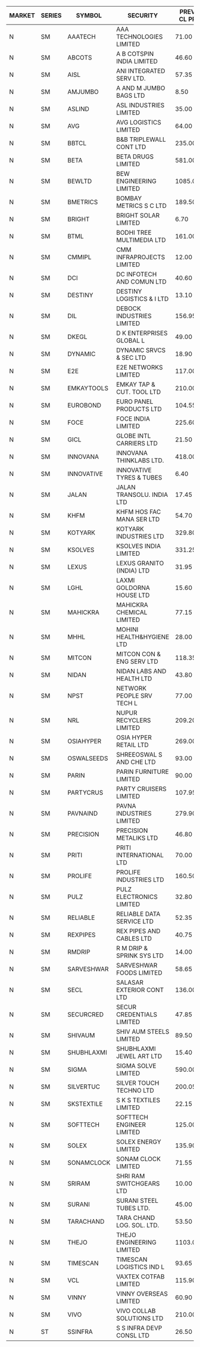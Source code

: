


| MARKET | SERIES | SYMBOL | SECURITY | PREV CL PR | OPEN PRICE | HIGH PRICE | LOW PRICE | CLOSE PRICE | NET TRDVAL | NET TRDQTY | CORP IND | HI 52 WK | LO 52 WK |
| ----- | ----- | ----- | ----- | ----- | ----- | ----- | ----- | ----- | ----- | ----- | ----- | ----- | ----- |
| N | SM | AAATECH | AAA TECHNOLOGIES LIMITED | 71.00 | 70.00 | 71.00 | 70.00 | 71.00 | 3783000.00 | 54000 |  | 78.00 | 42.00 |
| N | SM | ABCOTS | A B COTSPIN INDIA LIMITED | 46.60 | 47.95 | 48.00 | 47.95 | 47.95 | 959400.00 | 20000 |  | 61.35 | 43.00 |
| N | SM | AISL | ANI INTEGRATED SERV LTD. | 57.35 | 57.00 | 57.00 | 56.05 | 56.50 | 135660.00 | 2400 |  | 72.45 | 23.05 |
| N | SM | AMJUMBO | A AND M JUMBO BAGS LTD | 8.50 | 8.90 | 8.90 | 8.55 | 8.60 | 700400.00 | 80000 |  | 12.35 | 6.35 |
| N | SM | ASLIND | ASL INDUSTRIES LIMITED | 35.00 | 35.80 | 35.80 | 35.80 | 35.80 | 2004800.00 | 56000 |  | 48.75 | 11.00 |
| N | SM | AVG | AVG LOGISTICS LIMITED | 64.00 | 63.00 | 67.20 | 63.00 | 67.20 | 317220.00 | 4800 |  | 83.00 | 40.65 |
| N | SM | BBTCL | B&B TRIPLEWALL CONT LTD | 235.00 | 246.75 | 246.75 | 246.75 | 246.75 | 246750.00 | 1000 |  | 291.15 | 66.00 |
| N | SM | BETA | BETA DRUGS LIMITED | 581.00 | 581.00 | 600.00 | 581.00 | 599.95 | 589380.00 | 1000 |  | 695.00 | 116.20 |
| N | SM | BEWLTD | BEW ENGINEERING LIMITED | 1085.00 | 1045.00 | 1139.25 | 1045.00 | 1130.70 | 8419037.50 | 7500 |  | 1143.50 | 228.15 |
| N | SM | BMETRICS | BOMBAY METRICS S C LTD | 189.50 | 196.80 | 198.95 | 196.45 | 198.95 | 3562920.00 | 18000 |  | 198.95 | 117.90 |
| N | SM | BRIGHT | BRIGHT SOLAR LIMITED | 6.70 | 6.95 | 7.00 | 6.85 | 6.95 | 1860300.00 | 267000 |  | 15.55 | 4.60 |
| N | SM | BTML | BODHI TREE MULTIMEDIA LTD | 161.00 | 169.05 | 169.05 | 169.05 | 169.05 | 202860.00 | 1200 |  | 169.05 | 64.05 |
| N | SM | CMMIPL | CMM INFRAPROJECTS LIMITED | 12.00 | 12.40 | 12.40 | 12.40 | 12.40 | 37200.00 | 3000 |  | 21.05 | 3.70 |
| N | SM | DCI | DC INFOTECH AND COMUN LTD | 40.60 | 40.90 | 40.95 | 40.90 | 40.95 | 491100.00 | 12000 |  | 100.00 | 35.95 |
| N | SM | DESTINY | DESTINY LOGISTICS & I LTD | 13.10 | 13.75 | 13.75 | 13.75 | 13.75 | 82500.00 | 6000 |  | 15.45 | 8.05 |
| N | SM | DIL | DEBOCK INDUSTRIES LIMITED | 156.95 | 161.00 | 161.00 | 153.00 | 154.15 | 5263620.00 | 33600 |  | 161.00 | 6.30 |
| N | SM | DKEGL | D K ENTERPRISES GLOBAL L | 49.00 | 48.40 | 48.40 | 46.00 | 46.00 | 702900.00 | 15000 |  | 72.60 | 35.10 |
| N | SM | DYNAMIC | DYNAMIC SRVCS & SEC LTD | 18.90 | 18.20 | 19.80 | 18.00 | 19.80 | 728900.00 | 38000 |  | 57.70 | 18.00 |
| N | SM | E2E | E2E NETWORKS LIMITED | 117.00 | 114.00 | 114.00 | 114.00 | 114.00 | 456000.00 | 4000 |  | 139.05 | 36.00 |
| N | SM | EMKAYTOOLS | EMKAY TAP & CUT. TOOL LTD | 210.00 | 199.50 | 199.50 | 199.50 | 199.50 | 119700.00 | 600 |  | 271.00 | 98.00 |
| N | SM | EUROBOND | EURO PANEL PRODUCTS LTD | 104.55 | 104.55 | 105.00 | 103.80 | 104.85 | 1672600.00 | 16000 |  | 137.00 | 72.05 |
| N | SM | FOCE | FOCE INDIA LIMITED | 225.60 | 207.00 | 230.00 | 207.00 | 226.30 | 2695440.00 | 12000 |  | 264.00 | 185.10 |
| N | SM | GICL | GLOBE INTL CARRIERS LTD | 21.50 | 22.55 | 22.55 | 22.55 | 22.55 | 169125.00 | 7500 |  | 25.05 | 16.90 |
| N | SM | INNOVANA | INNOVANA THINKLABS LTD. | 418.00 | 418.00 | 438.90 | 418.00 | 438.90 | 2171050.00 | 5000 |  | 461.00 | 80.50 |
| N | SM | INNOVATIVE | INNOVATIVE TYRES & TUBES | 6.40 | 6.10 | 6.70 | 6.10 | 6.70 | 2512350.00 | 399000 |  | 20.45 | 6.10 |
| N | SM | JALAN | JALAN TRANSOLU. INDIA LTD | 17.45 | 17.30 | 17.65 | 16.65 | 17.60 | 3417000.00 | 198000 |  | 18.00 | 3.15 |
| N | SM | KHFM | KHFM HOS FAC MANA SER LTD | 54.70 | 52.00 | 52.00 | 52.00 | 52.00 | 161200.00 | 3100 |  | 72.00 | 28.80 |
| N | SM | KOTYARK | KOTYARK INDUSTRIES LTD | 329.80 | 326.80 | 326.80 | 326.80 | 326.80 | 653600.00 | 2000 |  | 371.25 | 67.90 |
| N | SM | KSOLVES | KSOLVES INDIA LIMITED | 331.25 | 336.50 | 336.50 | 321.85 | 329.00 | 2231440.00 | 6800 |  | 1718.20 | 295.00 |
| N | SM | LEXUS | LEXUS GRANITO (INDIA) LTD | 31.95 | 30.40 | 33.50 | 30.40 | 33.50 | 371650.00 | 12000 |  | 44.45 | 10.30 |
| N | SM | LGHL | LAXMI GOLDORNA HOUSE LTD | 15.60 | 14.90 | 16.35 | 14.90 | 15.60 | 250000.00 | 16000 |  | 21.50 | 14.00 |
| N | SM | MAHICKRA | MAHICKRA CHEMICAL LIMITED | 77.15 | 76.90 | 76.90 | 76.90 | 76.90 | 115350.00 | 1500 |  | 96.50 | 75.00 |
| N | SM | MHHL | MOHINI HEALTH&HYGIENE LTD | 28.00 | 27.15 | 27.15 | 27.15 | 27.15 | 81450.00 | 3000 |  | 42.75 | 18.95 |
| N | SM | MITCON | MITCON CON & ENG SERV LTD | 118.35 | 113.00 | 113.00 | 112.45 | 112.45 | 1350500.00 | 12000 |  | 137.65 | 33.10 |
| N | SM | NIDAN | NIDAN LABS AND HEALTH LTD | 43.80 | 44.55 | 44.55 | 44.05 | 44.05 | 221450.00 | 5000 |  | 70.70 | 43.20 |
| N | SM | NPST | NETWORK PEOPLE SRV TECH L | 77.00 | 77.00 | 77.00 | 77.00 | 77.00 | 246400.00 | 3200 |  | 82.00 | 49.05 |
| N | SM | NRL | NUPUR RECYCLERS LIMITED | 209.20 | 198.75 | 198.75 | 198.75 | 198.75 | 3975000.00 | 20000 |  | 316.05 | 124.20 |
| N | SM | OSIAHYPER | OSIA HYPER RETAIL LTD | 269.00 | 279.00 | 279.10 | 241.00 | 272.00 | 626840.00 | 2400 |  | 315.00 | 117.00 |
| N | SM | OSWALSEEDS | SHREEOSWAL S AND CHE LTD | 93.00 | 96.50 | 96.50 | 96.50 | 96.50 | 386000.00 | 4000 |  | 96.50 | 28.00 |
| N | SM | PARIN | PARIN FURNITURE LIMITED | 90.00 | 90.00 | 90.00 | 90.00 | 90.00 | 180000.00 | 2000 |  | 94.00 | 44.00 |
| N | SM | PARTYCRUS | PARTY CRUISERS LIMITED | 107.95 | 106.00 | 117.00 | 106.00 | 114.00 | 2007800.00 | 18000 |  | 122.00 | 16.50 |
| N | SM | PAVNAIND | PAVNA INDUSTRIES LIMITED | 279.90 | 290.00 | 310.00 | 290.00 | 305.00 | 960000.00 | 3200 |  | 314.00 | 165.05 |
| N | SM | PRECISION | PRECISION METALIKS LTD | 46.80 | 47.15 | 55.00 | 47.15 | 53.35 | 14125600.00 | 270000 |  | 55.00 | 44.10 |
| N | SM | PRITI | PRITI INTERNATIONAL LTD | 70.00 | 71.00 | 71.00 | 70.00 | 70.00 | 675200.00 | 9600 |  | 284.90 | 57.25 |
| N | SM | PROLIFE | PROLIFE INDUSTRIES LTD | 160.50 | 160.50 | 160.50 | 160.50 | 160.50 | 481500.00 | 3000 |  | 191.40 | 39.75 |
| N | SM | PULZ | PULZ ELECTRONICS LIMITED | 32.80 | 31.25 | 31.25 | 31.20 | 31.20 | 499600.00 | 16000 |  | 35.90 | 9.75 |
| N | SM | RELIABLE | RELIABLE DATA SERVICE LTD | 52.35 | 54.80 | 54.90 | 54.80 | 54.85 | 394920.00 | 7200 |  | 63.45 | 23.75 |
| N | SM | REXPIPES | REX PIPES AND CABLES LTD | 40.75 | 42.00 | 42.00 | 38.75 | 39.20 | 1588000.00 | 40000 |  | 64.35 | 26.00 |
| N | SM | RMDRIP | R M DRIP & SPRINK SYS LTD | 14.00 | 13.40 | 13.45 | 13.40 | 13.45 | 214800.00 | 16000 |  | 28.65 | 13.40 |
| N | SM | SARVESHWAR | SARVESHWAR FOODS LIMITED | 58.65 | 61.50 | 61.55 | 60.00 | 61.55 | 2152960.00 | 35200 |  | 67.65 | 11.70 |
| N | SM | SECL | SALASAR EXTERIOR CONT LTD | 136.00 | 130.00 | 130.00 | 130.00 | 130.00 | 390000.00 | 3000 |  | 138.50 | 11.50 |
| N | SM | SECURCRED | SECUR CREDENTIALS LIMITED | 47.85 | 45.50 | 45.50 | 45.50 | 45.50 | 27300.00 | 600 |  | 67.90 | 12.00 |
| N | SM | SHIVAUM | SHIV AUM STEELS LIMITED | 89.50 | 87.50 | 87.50 | 87.50 | 87.50 | 262500.00 | 3000 |  | 90.00 | 46.50 |
| N | SM | SHUBHLAXMI | SHUBHLAXMI JEWEL ART LTD | 15.40 | 16.15 | 16.15 | 16.15 | 16.15 | 16150.00 | 1000 |  | 24.30 | 11.20 |
| N | SM | SIGMA | SIGMA SOLVE LIMITED | 590.00 | 560.50 | 565.00 | 560.50 | 565.00 | 675300.00 | 1200 |  | 745.75 | 37.20 |
| N | SM | SILVERTUC | SILVER TOUCH TECHNO LTD | 200.05 | 208.80 | 208.80 | 200.05 | 200.05 | 609850.00 | 3000 |  | 211.85 | 72.00 |
| N | SM | SKSTEXTILE | S K S TEXTILES LIMITED | 22.15 | 21.55 | 21.55 | 21.55 | 21.55 | 21550.00 | 1000 |  | 27.00 | 19.00 |
| N | SM | SOFTTECH | SOFTTECH ENGINEER LIMITED | 125.00 | 131.00 | 131.00 | 131.00 | 131.00 | 628800.00 | 4800 |  | 133.40 | 80.35 |
| N | SM | SOLEX | SOLEX ENERGY LIMITED | 135.90 | 142.65 | 142.65 | 129.15 | 129.15 | 1871000.00 | 14000 |  | 176.00 | 30.40 |
| N | SM | SONAMCLOCK | SONAM CLOCK LIMITED | 71.55 | 71.55 | 73.00 | 70.25 | 73.00 | 644400.00 | 9000 |  | 77.35 | 39.00 |
| N | SM | SRIRAM | SHRI RAM SWITCHGEARS LTD | 10.00 | 9.95 | 9.95 | 9.50 | 9.50 | 233400.00 | 24000 |  | 18.50 | 8.90 |
| N | SM | SURANI | SURANI STEEL TUBES LTD. | 45.00 | 45.25 | 45.25 | 45.20 | 45.20 | 180900.00 | 4000 |  | 46.65 | 17.35 |
| N | SM | TARACHAND | TARA CHAND LOG. SOL. LTD. | 53.50 | 53.00 | 55.95 | 52.00 | 53.20 | 1599500.00 | 30000 |  | 66.00 | 27.40 |
| N | SM | THEJO | THEJO ENGINEERING LIMITED | 1103.00 | 1085.50 | 1109.90 | 1051.00 | 1085.40 | 4210447.50 | 3900 |  | 3950.00 | 826.00 |
| N | SM | TIMESCAN | TIMESCAN LOGISTICS IND L | 93.65 | 99.95 | 112.35 | 99.95 | 112.35 | 8091600.00 | 74000 |  | 161.15 | 74.25 |
| N | SM | VCL | VAXTEX COTFAB LIMITED | 115.90 | 119.40 | 119.45 | 115.00 | 117.20 | 1481750.00 | 12500 |  | 136.20 | 23.30 |
| N | SM | VINNY | VINNY OVERSEAS LIMITED | 60.90 | 63.90 | 63.90 | 63.90 | 63.90 | 191700.00 | 3000 |  | 63.90 | 29.00 |
| N | SM | VIVO | VIVO COLLAB SOLUTIONS LTD | 210.00 | 200.00 | 208.45 | 199.50 | 208.45 | 1292720.00 | 6400 |  | 369.80 | 198.20 |
| N | ST | SSINFRA | S S INFRA DEVP CONSL LTD | 26.50 | 25.65 | 25.85 | 25.60 | 25.70 | 618900.00 | 24000 |  | 51.40 | 10.30 |



